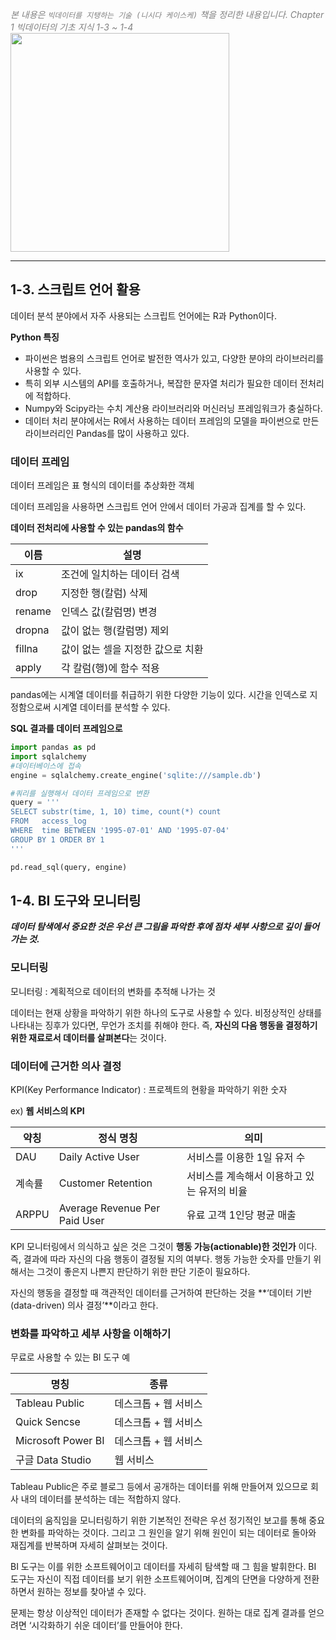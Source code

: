 <span style='color:gray'> *본 내용은 `빅데이터를 지탱하는 기술 (니시다 케이스케)` 책을 정리한 내용입니다.* <span>
<span style='color:gray'> *Chapter 1 빅데이터의 기초 지식 1-3 ~ 1-4* <span>  <br>
<img src=https://velog.velcdn.com/images/suhyun-guri/post/09cb1adf-fd87-4be0-bbd1-7ecba34241a3/image.jpg width=350>
<hr />

## 1-3. 스크립트 언어 활용

데이터 분석 분야에서 자주 사용되는 스크립트 언어에는  R과 Python이다. 

**Python 특징**

- 파이썬은 범용의 스크립트 언어로 발전한 역사가 있고, 다양한 분야의 라이브러리를 사용할 수 있다.
- 특히 외부 시스템의 API를 호출하거나, 복잡한 문자열 처리가 필요한 데이터 전처리에 적합하다.
- Numpy와 Scipy라는 수치 계산용 라이브러리와 머신러닝 프레임워크가 충실하다.
- 데이터 처리 분야에서는 R에서 사용하는 데이터 프레임의 모델을 파이썬으로 만든 라이브러리인 Pandas를 많이 사용하고 있다.

### 데이터 프레임

데이터 프레임은 표 형식의 데이터를 추상화한 객체

데이터 프레임을 사용하면 스크립트 언어 안에서 데이터 가공과 집계를 할 수 있다.

**데이터 전처리에 사용할 수 있는 pandas의 함수**

| 이름 | 설명 |
| --- | --- |
| ix | 조건에 일치하는 데이터 검색 |
| drop | 지정한 행(칼럼) 삭제 |
| rename | 인덱스 값(칼럼명) 변경 |
| dropna | 값이 없는 행(칼럼명) 제외 |
| fillna | 값이 없는 셀을 지정한 값으로 치환 |
| apply | 각 칼럼(행)에 함수 적용 |

pandas에는 시계열 데이터를 취급하기 위한 다양한 기능이 있다. 시간을 인덱스로 지정함으로써 시계열 데이터를 분석할 수 있다.

**SQL 결과를 데이터 프레임으로**

```python
import pandas as pd
import sqlalchemy
#데이터베이스에 접속
engine = sqlalchemy.create_engine('sqlite:///sample.db')

#쿼리를 실행해서 데이터 프레임으로 변환
query = '''
SELECT substr(time, 1, 10) time, count(*) count
FROM   access_log
WHERE  time BETWEEN '1995-07-01' AND '1995-07-04'
GROUP BY 1 ORDER BY 1
'''

pd.read_sql(query, engine)
```

## 1-4. BI 도구와 모니터링

***데이터 탐색에서 중요한 것은 우선 큰 그림을 파악한 후에 점차 세부 사항으로 깊이 들어가는 것.*** 

### 모니터링

모니터링 : 계획적으로 데이터의 변화를 추적해 나가는 것

데이터는 현재 상황을 파악하기 위한 하나의 도구로 사용할 수 있다. 비정상적인 상태를 나타내는 징후가 있다면, 무언가 조치를 취해야 한다. 즉, **자신의 다음 행동을 결정하기 위한 재료로서 데이터를 살펴본다**는 것이다.

### 데이터에 근거한 의사 결정

KPI(Key Performance Indicator) : 프로젝트의 현황을 파악하기 위한 숫자

ex) **웹 서비스의 KPI**

| 약칭 | 정식 명칭 | 의미 |
| --- | --- | --- |
| DAU | Daily Active User | 서비스를 이용한 1일 유저 수 |
| 계속률 | Customer Retention | 서비스를 계속해서 이용하고 있는 유저의 비율 |
| ARPPU | Average Revenue Per Paid User | 유료 고객 1인당 평균 매출 |

KPI 모니터링에서 의식하고 싶은 것은 그것이 **행동 가능(actionable)한 것인가** 이다. 즉, 결과에 따라 자신의 다음 행동이 결정될 지의 여부다. 행동 가능한 숫자를 만들기 위해서는 그것이 좋은지 나쁜지 판단하기 위한 판단 기준이 필요하다.

자신의 행동을 결정할 때 객관적인 데이터를 근거하여 판단하는 것을 **‘데이터 기반(data-driven) 의사 결정’**이라고 한다.

### 변화를 파악하고 세부 사항을 이해하기

무료로 사용할 수 있는 BI 도구 예

| 명칭 | 종류 |
| --- | --- |
| Tableau Public | 데스크톱 + 웹 서비스 |
| Quick Sencse | 데스크톱 + 웹 서비스 |
| Microsoft Power BI | 데스크톱 + 웹 서비스 |
| 구글 Data Studio | 웹 서비스 |

Tableau Public은 주로 블로그 등에서 공개하는 데이터를 위해 만들어져 있으므로 회사 내의 데이터를 분석하는 데는 적합하지 않다.

데이터의 움직임을 모니터링하기 위한 기본적인 전략은 우선 정기적인 보고를 통해 중요한 변화를 파악하는 것이다. 그리고 그 원인을 알기 위해 원인이 되는 데이터로 돌아와 재집계를 반복하며 자세히 살펴보는 것이다.

BI 도구는 이를 위한 소프트웨어이고 데이터를 자세히 탐색할 때 그 힘을 발휘한다. BI 도구는 자신이 직접 데이터를 보기 위한 소프트웨어이며, 집계의 단면을 다양하게 전환하면서 원하는 정보를 찾아낼 수 있다.

문제는 항상 이상적인 데이터가 존재할 수 없다는 것이다. 원하는 대로 집계 결과를 얻으려면 ‘시각화하기 쉬운 데이터’를 만들어야 한다.